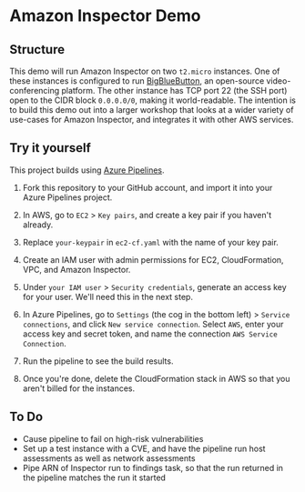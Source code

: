 # Amazon Inspector Demo

## Structure

This demo will run Amazon Inspector on two `t2.micro` instances.  One of these instances is configured to run [BigBlueButton](), an open-source video-conferencing platform.  The other instance has TCP port 22 (the SSH port) open to the CIDR block `0.0.0.0/0`, making it world-readable.  The intention is to build this demo out into a larger workshop that looks at a wider variety of use-cases for Amazon Inspector, and integrates it with other AWS services.

## Try it yourself

This project builds using [Azure Pipelines](https://azure.microsoft.com/en-us/services/devops/pipelines/).

1. Fork this repository to your GitHub account, and import it into your Azure Pipelines project.

1. In AWS, go to `EC2` > `Key pairs`, and create a key pair if you haven't already.

1. Replace `your-keypair` in `ec2-cf.yaml` with the name of your key pair.

1. Create an IAM user with admin permissions for EC2, CloudFormation, VPC, and Amazon Inspector.

1. Under `your IAM user` > `Security credentials`, generate an access key for your user.  We'll need this in the next step.

1. In Azure Pipelines, go to `Settings` (the cog in the bottom left) > `Service connections`, and click `New service connection`.  Select `AWS`, enter your access key and secret token, and name the connection `AWS Service Connection`.

1. Run the pipeline to see the build results.

1. Once you're done, delete the CloudFormation stack in AWS so that you aren't billed for the instances.

## To Do

- Cause pipeline to fail on high-risk vulnerabilities
- Set up a test instance with a CVE, and have the pipeline run host assessments as well as network assessments
- Pipe ARN of Inspector run to findings task, so that the run returned in the pipeline matches the run it started